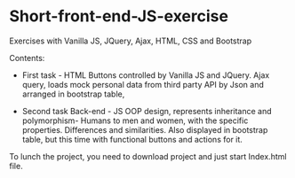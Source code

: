 # Short-front-end-JS-exercise
Exercises with Vanilla JS, JQuery, Ajax, HTML, CSS and Bootstrap

Contents:
- First task -
HTML Buttons controlled by Vanilla JS and JQuery.
Ajax query, loads mock personal data from third party API by Json and arranged in bootstrap table,

- Second task
Back-end - JS OOP design, represents inheritance and polymorphism- Humans to mеn and women, with the specific properties. Differences and similarities. Also displayed in bootstrap table, but this time with functional buttons and actions for it.

To lunch the project, you need to download project and just start Index.html file. 

